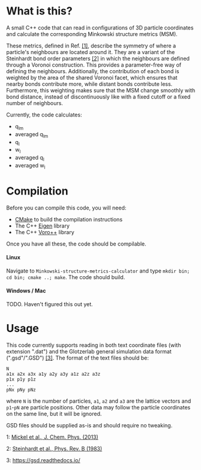 # What is this?

A small C++ code that can read in configurations of 3D particle coordinates and calculate the corresponding Minkowski structure metrics (MSM).

These metrics, defined in Ref. [[1]](#Mickel2013), describe the symmetry of where a particle's neighbours are located around it. They are a variant of the Steinhardt bond order parameters [[2]](#Steinhardt1983) in which the neighbours are defined through a Voronoi construction. This provides a parameter-free way of defining the neighbours. Additionally, the contribution of each bond is weighted by the area of the shared Voronoi facet, which ensures that nearby bonds contribute more, while distant bonds contribute less. Furthermore, this weighting makes sure that the MSM change smoothly with bond distance, instead of discontinuously like with a fixed cutoff or a fixed number of neighbours.

Currently, the code calculates:

* q<sub>lm</sub>
* averaged q<sub>lm</sub>
* q<sub>l</sub>
* w<sub>l</sub>
* averaged q<sub>l</sub>
* averaged w<sub>l</sub>

# Compilation

Before you can compile this code, you will need:
* [CMake](https://cmake.org/) to build the compilation instructions
* The C++ [Eigen](http://eigen.tuxfamily.org/) library
* The C++ [Voro++](http://math.lbl.gov/voro++/) library

Once you have all these, the code should be compilable.

#### Linux

Navigate to `Minkowski-structure-metrics-calculator` and type `mkdir bin; cd bin; cmake ..; make`. The code should build.

#### Windows / Mac

TODO. Haven't figured this out yet.

# Usage

This code currently supports reading in both text coordinate files (with extension ".dat") and the Glotzerlab general simulation data format (".gsd"/".GSD") [[3]](#GSD). The format of the text files should be:

	N
	a1x a2x a3x a1y a2y a3y a1z a2z a3z
	p1x p1y p1z
	...
	pNx pNy pNz

where `N` is the number of particles, `a1`, `a2` and `a3` are the lattice vectors and `p1`-`pN` are particle positions. Other data may follow the particle coordinates on the same line, but it will be ignored.

GSD files should be supplied as-is and should require no tweaking.

<a name="Mickel2013">1</a>:  [Mickel et al., J. Chem. Phys. (2013)](scitation.aip.org/content/aip/journal/jcp/138/4/10.1063/1.4774084)

<a name="Steinhardt1983">2</a>:  [Steinhardt et al., Phys. Rev. B (1983)](https://journals.aps.org/prb/abstract/10.1103/PhysRevB.28.784)

<a name="GSD">3</a>:  https://gsd.readthedocs.io/
